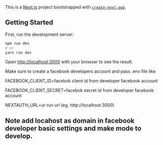 This is a [Next.js](https://nextjs.org/) project bootstrapped with [`create-next-app`](https://github.com/vercel/next.js/tree/canary/packages/create-next-app).

## Getting Started

First, run the development server:

```bash
npm run dev
# or
yarn run dev
```

Open [http://localhost:3000](http://localhost:3000) with your browser to see the result.

Make sure to create a facebook developers account and pass .env file like 


FACEBOOK_CLIENT_ID=facebok client id from developer facebook account


FACEBOOK_CLIENT_SECRET=facebok secret id from developer facebook account


NEXTAUTH_URL=ur run url (eg. http://localhost:3000)



## Note add locahost as domain in facebook developer basic settings and make mode to develop.

